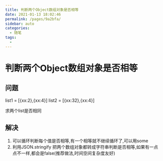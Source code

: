 ```yaml
---
title: 判断两个Object数组对象是否相等
date: 2021-01-13 18:02:46
permalink: /pages/9a2bfa/
sidebar: auto
categories: 
  - 随笔
tags: 
  - 
---
```

# 判断两个Object数组对象是否相等

## 问题
list1 = [{xx:2},{xx:4}]
list2 = [{xx:32},{xx:4}]

求两个list是否相同

## 解决

1. 可以循环判断每个值是否相等,有一个相等就不继续循环了,可以用some
2. 利用JSON.stringify 把两个数组对象都转成字符串判断是否相等,如果有一点点不一样,都会是false(推荐做法,时间空间复杂度友好)

